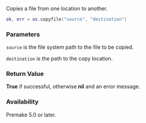 Copies a file from one location to another.

```lua
ok, err = os.copyfile("source", "destination")
```

### Parameters ###

`source` is the file system path to the file to be copied.

`destination` is the path to the copy location.

### Return Value ###

**True** if successful, otherwise **nil** and an error message.

### Availability ###

Premake 5.0 or later.
